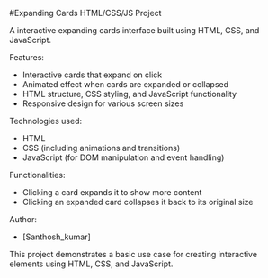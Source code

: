 #Expanding Cards HTML/CSS/JS Project

A interactive expanding cards interface built using HTML, CSS, and JavaScript.

Features:

- Interactive cards that expand on click
- Animated effect when cards are expanded or collapsed
- HTML structure, CSS styling, and JavaScript functionality
- Responsive design for various screen sizes

Technologies used:

- HTML
- CSS (including animations and transitions)
- JavaScript (for DOM manipulation and event handling)

Functionalities:

- Clicking a card expands it to show more content
- Clicking an expanded card collapses it back to its original size

Author:

- [Santhosh_kumar]

This project demonstrates a basic use case for creating interactive elements using HTML, CSS, and JavaScript.

